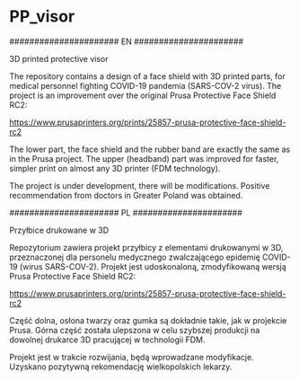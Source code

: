 # PP_visor

######################
EN
######################

3D printed protective visor

The repository contains a design of a face shield with 3D printed parts, for medical personnel fighting COVID-19 pandemia (SARS-COV-2 virus). The project is an improvement over the original Prusa Protective Face Shield RC2:

https://www.prusaprinters.org/prints/25857-prusa-protective-face-shield-rc2

The lower part, the face shield and the rubber band are exactly the same as in the Prusa project. The upper (headband) part was improved for faster, simpler print on almost any 3D printer (FDM technology). 

The project is under development, there will be modifications. Positive recommendation from doctors in Greater Poland was obtained.

######################
PL
######################

Przyłbice drukowane w 3D

Repozytorium zawiera projekt przyłbicy z elementami drukowanymi w 3D, przeznaczonej dla personelu medycznego zwalczającego epidemię COVID-19 (wirus SARS-COV-2). Projekt jest udoskonaloną, zmodyfikowaną wersją Prusa Protective Face Shield RC2:

https://www.prusaprinters.org/prints/25857-prusa-protective-face-shield-rc2

Część dolna, osłona twarzy oraz gumka są dokładnie takie, jak w projekcie Prusa. Górna część została ulepszona w celu szybszej produkcji na dowolnej drukarce 3D pracującej w technologii FDM.

Projekt jest w trakcie rozwijania, będą wprowadzane modyfikacje. Uzyskano pozytywną rekomendację wielkopolskich lekarzy.


